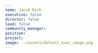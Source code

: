 ```yaml
---
name: Jacob Rich
executive: false
director: false
lead: false
community_manager:   
position:  
project:  
image: ../assets/default_exec_image.png
---
```

